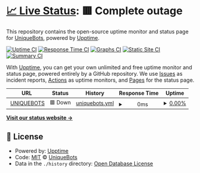 # [📈 Live Status](https://status.uniquebots.kr): <!--live status--> **🟥 Complete outage**

This repository contains the open-source uptime monitor and status page for [UniqueBots](https://uniquebots.kr), powered by [Upptime](https://github.com/upptime/upptime).

[![Uptime CI](https://github.com/uniquebotsproject/status-page/workflows/Uptime%20CI/badge.svg)](https://github.com/uniquebotsproject/status-page/actions?query=workflow%3A%22Uptime+CI%22)
[![Response Time CI](https://github.com/uniquebotsproject/status-page/workflows/Response%20Time%20CI/badge.svg)](https://github.com/uniquebotsproject/status-page/actions?query=workflow%3A%22Response+Time+CI%22)
[![Graphs CI](https://github.com/uniquebotsproject/status-page/workflows/Graphs%20CI/badge.svg)](https://github.com/uniquebotsproject/status-page/actions?query=workflow%3A%22Graphs+CI%22)
[![Static Site CI](https://github.com/uniquebotsproject/status-page/workflows/Static%20Site%20CI/badge.svg)](https://github.com/uniquebotsproject/status-page/actions?query=workflow%3A%22Static+Site+CI%22)
[![Summary CI](https://github.com/uniquebotsproject/status-page/workflows/Summary%20CI/badge.svg)](https://github.com/uniquebotsproject/status-page/actions?query=workflow%3A%22Summary+CI%22)

With [Upptime](https://upptime.js.org), you can get your own unlimited and free uptime monitor and status page, powered entirely by a GitHub repository. We use [Issues](https://github.com/uniquebotsproject/status-page/issues) as incident reports, [Actions](https://github.com/uniquebotsproject/status-page/actions) as uptime monitors, and [Pages](https://status.uniquebots.kr) for the status page.

<!--start: status pages-->
<!-- This summary is generated by Upptime (https://github.com/upptime/upptime) -->
<!-- Do not edit this manually, your changes will be overwritten -->
<!-- prettier-ignore -->
| URL | Status | History | Response Time | Uptime |
| --- | ------ | ------- | ------------- | ------ |
| <img alt="" src="https://favicons.githubusercontent.com/uniquebots.kr" height="13"> [UNIQUEBOTS](https://uniquebots.kr) | 🟥 Down | [uniquebots.yml](https://github.com/UniqueBotsProject/status-page/commits/HEAD/history/uniquebots.yml) | <details><summary><img alt="Response time graph" src="./graphs/uniquebots/response-time-week.png" height="20"> 0ms</summary><br><a href="https://status.uniquebots.kr/history/uniquebots"><img alt="Response time 2721" src="https://img.shields.io/endpoint?url=https%3A%2F%2Fraw.githubusercontent.com%2FUniqueBotsProject%2Fstatus-page%2FHEAD%2Fapi%2Funiquebots%2Fresponse-time.json"></a><br><a href="https://status.uniquebots.kr/history/uniquebots"><img alt="24-hour response time 0" src="https://img.shields.io/endpoint?url=https%3A%2F%2Fraw.githubusercontent.com%2FUniqueBotsProject%2Fstatus-page%2FHEAD%2Fapi%2Funiquebots%2Fresponse-time-day.json"></a><br><a href="https://status.uniquebots.kr/history/uniquebots"><img alt="7-day response time 0" src="https://img.shields.io/endpoint?url=https%3A%2F%2Fraw.githubusercontent.com%2FUniqueBotsProject%2Fstatus-page%2FHEAD%2Fapi%2Funiquebots%2Fresponse-time-week.json"></a><br><a href="https://status.uniquebots.kr/history/uniquebots"><img alt="30-day response time 4187" src="https://img.shields.io/endpoint?url=https%3A%2F%2Fraw.githubusercontent.com%2FUniqueBotsProject%2Fstatus-page%2FHEAD%2Fapi%2Funiquebots%2Fresponse-time-month.json"></a><br><a href="https://status.uniquebots.kr/history/uniquebots"><img alt="1-year response time 2721" src="https://img.shields.io/endpoint?url=https%3A%2F%2Fraw.githubusercontent.com%2FUniqueBotsProject%2Fstatus-page%2FHEAD%2Fapi%2Funiquebots%2Fresponse-time-year.json"></a></details> | <details><summary><a href="https://status.uniquebots.kr/history/uniquebots">0.00%</a></summary><a href="https://status.uniquebots.kr/history/uniquebots"><img alt="All-time uptime 83.62%" src="https://img.shields.io/endpoint?url=https%3A%2F%2Fraw.githubusercontent.com%2FUniqueBotsProject%2Fstatus-page%2FHEAD%2Fapi%2Funiquebots%2Fuptime.json"></a><br><a href="https://status.uniquebots.kr/history/uniquebots"><img alt="24-hour uptime 0.00%" src="https://img.shields.io/endpoint?url=https%3A%2F%2Fraw.githubusercontent.com%2FUniqueBotsProject%2Fstatus-page%2FHEAD%2Fapi%2Funiquebots%2Fuptime-day.json"></a><br><a href="https://status.uniquebots.kr/history/uniquebots"><img alt="7-day uptime 0.00%" src="https://img.shields.io/endpoint?url=https%3A%2F%2Fraw.githubusercontent.com%2FUniqueBotsProject%2Fstatus-page%2FHEAD%2Fapi%2Funiquebots%2Fuptime-week.json"></a><br><a href="https://status.uniquebots.kr/history/uniquebots"><img alt="30-day uptime 69.02%" src="https://img.shields.io/endpoint?url=https%3A%2F%2Fraw.githubusercontent.com%2FUniqueBotsProject%2Fstatus-page%2FHEAD%2Fapi%2Funiquebots%2Fuptime-month.json"></a><br><a href="https://status.uniquebots.kr/history/uniquebots"><img alt="1-year uptime 83.62%" src="https://img.shields.io/endpoint?url=https%3A%2F%2Fraw.githubusercontent.com%2FUniqueBotsProject%2Fstatus-page%2FHEAD%2Fapi%2Funiquebots%2Fuptime-year.json"></a></details>

<!--end: status pages-->

[**Visit our status website →**](https://status.uniquebots.kr)

## 📄 License

- Powered by: [Upptime](https://github.com/upptime/upptime)
- Code: [MIT](./LICENSE) © [UniqueBots](https://uniquebots.kr)
- Data in the `./history` directory: [Open Database License](https://opendatacommons.org/licenses/odbl/1-0/)
